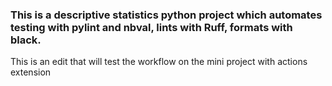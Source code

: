 ### This is a descriptive statistics python project which automates testing with pylint and nbval, lints with Ruff, formats with black.

This is an edit that will test the workflow on the mini project with actions extension